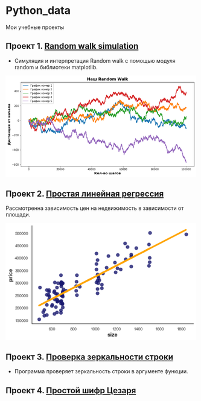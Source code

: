 # Python_data
Мои учебные проекты
## Проект 1. [Random walk simulation](https://github.com/arl9kin/Python_data/blob/master/Tasks/Simulating_a_random_walk.ipynb)
- Симуляция и интерпретация Random walk с помощью модуля random и библиотеки matplotlib.

![alt text](https://github.com/arl9kin/Python_data/blob/master/images/random_walk.png)

## Проект 2. [Простая линейная регрессия](https://github.com/arl9kin/Python_data/blob/master/ML/Simple%20Linear%20Regression%20Exercise.ipynb)

Рассмотренна зависимость цен на недвижимость в зависимости от площади.

![alt text](https://github.com/arl9kin/Python_data/blob/master/images/%D0%91%D0%B5%D0%B7%20%D0%BD%D0%B0%D0%B7%D0%B2%D0%B0%D0%BD%D0%B8%D1%8F.png)

## Проект 3. [Проверка зеркальности строки](https://github.com/arl9kin/Python_data/blob/master/Tasks/Mirror_string.ipynb)

- Программа проверяет зеркальность строки в аргументе функции. 
					
## Проект 4. [Простой шифр Цезаря](https://github.com/arl9kin/Python_data/blob/master/Tasks/CAESAR%20CHIPHER.ipynb)
